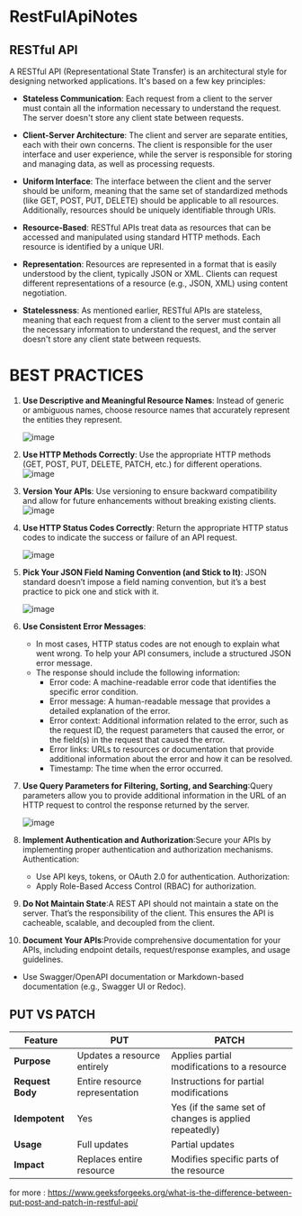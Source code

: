 # RestFulApiNotes

## RESTful API

A RESTful API (Representational State Transfer) is an architectural style for designing networked applications. It's based on a few key principles:

- **Stateless Communication**: Each request from a client to the server must contain all the information necessary to understand the request. The server doesn't store any client state between requests.

- **Client-Server Architecture**: The client and server are separate entities, each with their own concerns. The client is responsible for the user interface and user experience, while the server is responsible for storing and managing data, as well as processing requests.

- **Uniform Interface**: The interface between the client and the server should be uniform, meaning that the same set of standardized methods (like GET, POST, PUT, DELETE) should be applicable to all resources. Additionally, resources should be uniquely identifiable through URIs.

- **Resource-Based**: RESTful APIs treat data as resources that can be accessed and manipulated using standard HTTP methods. Each resource is identified by a unique URI.

- **Representation**: Resources are represented in a format that is easily understood by the client, typically JSON or XML. Clients can request different representations of a resource (e.g., JSON, XML) using content negotiation.

- **Statelessness**: As mentioned earlier, RESTful APIs are stateless, meaning that each request from a client to the server must contain all the necessary information to understand the request, and the server doesn't store any client state between requests.

# BEST PRACTICES
1. **Use Descriptive and Meaningful Resource Names**: Instead of generic or ambiguous names, choose resource names that accurately represent the entities they represent.

     ![image](https://github.com/rahulbasutkar04/RestFulApiNotes/assets/115400916/ba9287db-1c27-440a-a2f3-2e2e40c94e1b)

2. **Use HTTP Methods Correctly**: Use the appropriate HTTP methods (GET, POST, PUT, DELETE, PATCH, etc.) for different operations.
     ![image](https://github.com/rahulbasutkar04/RestFulApiNotes/assets/115400916/b010305a-f3b8-4e77-b35b-82f67a17c437)

3. **Version Your APIs**: Use versioning to ensure backward compatibility and allow for future enhancements without breaking existing clients.
    ![image](https://github.com/rahulbasutkar04/RestFulApiNotes/assets/115400916/83d59f7d-3091-4d11-9d28-c030d04d667d)

4. **Use HTTP Status Codes Correctly**: Return the appropriate HTTP status codes to indicate the success or failure of an API request.
   
   ![image](https://github.com/rahulbasutkar04/RestFulApiNotes/assets/115400916/691bfe3a-dba1-408a-86f6-4cded8de4fa8)

5. **Pick Your JSON Field Naming Convention (and Stick to It)**: JSON standard doesn’t impose a field naming convention, but it’s a best practice to pick one and stick with it.
   
   ![image](https://github.com/rahulbasutkar04/RestFulApiNotes/assets/115400916/ca9e7408-6b30-4579-a1b4-88dd24160794)

6. **Use Consistent Error Messages**:
   - In most cases, HTTP status codes are not enough to explain what went wrong. To help your API consumers, include a structured JSON error message.
   - The response should include the following information:
     - Error code: A machine-readable error code that identifies the specific error condition.
     - Error message: A human-readable message that provides a detailed explanation of the error.
     - Error context: Additional information related to the error, such as the request ID, the request parameters that caused the error, or the field(s) in the request that caused the error.
     - Error links: URLs to resources or documentation that provide additional information about the error and how it can be resolved.
     - Timestamp: The time when the error occurred.
 7. **Use Query Parameters for Filtering, Sorting, and Searching**:Query parameters allow you to provide additional information in the URL of an HTTP request to control the response returned by the server.

    ![image](https://github.com/rahulbasutkar04/RestFulApiNotes/assets/115400916/ab3b7a8a-5edc-4d06-9857-7497aedf9f1c)

 8. **Implement Authentication and Authorization**:Secure your APIs by implementing proper authentication and authorization mechanisms.
     Authentication:
    - Use API keys, tokens, or OAuth 2.0 for authentication.
     Authorization:
    - Apply Role-Based Access Control (RBAC) for authorization.

 9. **Do Not Maintain State**:A REST API should not maintain a state on the server. That’s the responsibility of the client. This ensures the API is cacheable, scalable, and decoupled from the client.

10. **Document Your APIs**:Provide comprehensive documentation for your APIs, including endpoint details, request/response examples, and usage guidelines.
- Use Swagger/OpenAPI documentation or Markdown-based documentation (e.g., Swagger UI or Redoc).


## PUT VS PATCH

| Feature        | PUT                             | PATCH                                   |
|----------------|---------------------------------|-----------------------------------------|
| **Purpose**    | Updates a resource entirely     | Applies partial modifications to a resource |
| **Request Body** | Entire resource representation | Instructions for partial modifications  |
| **Idempotent** | Yes                             | Yes (if the same set of changes is applied repeatedly) |
| **Usage**      | Full updates                   | Partial updates                        |
| **Impact**     | Replaces entire resource        | Modifies specific parts of the resource |


for more : https://www.geeksforgeeks.org/what-is-the-difference-between-put-post-and-patch-in-restful-api/


